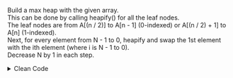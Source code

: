 Build a max heap with the given array. <br>
This can be done by calling heapify() for all the leaf nodes.<br>
The leaf nodes are from A[(n / 2)] to A[n - 1] (0-indexed) or A[(n / 2) + 1] to A[n] (1-indexed).<br>
Next, for every element from N - 1 to 0, heapify and swap the 1st element with the ith element (where i is N - 1 to 0).<br>
Decrease N by 1 in each step.<br>

<details><summary>Clean Code</summary>

![](../../assets/heap-sort.png)

</details>
